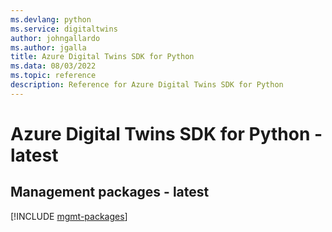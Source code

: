 ```yaml
---
ms.devlang: python
ms.service: digitaltwins
author: johngallardo
ms.author: jgalla
title: Azure Digital Twins SDK for Python
ms.data: 08/03/2022
ms.topic: reference
description: Reference for Azure Digital Twins SDK for Python
---
```

# Azure Digital Twins SDK for Python - latest

## Management packages - latest
[!INCLUDE [mgmt-packages](digital-twins-mgmt-index.md)]
